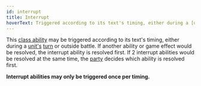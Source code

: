 ```yaml
---
id: interrupt
title: Interrupt
hoverText: Triggered according to its text's timing, either during a [unit's](/docs/glossary/unit) [turn](/docs/glossary/turn) or outside battle. If another ability or game effect would be resolved, the interrupt ability is resolved first. If 2 interrupt abilities would be resolved at the same time, the [party](/docs/glossary/party) decides which ability is resolved first.
---
```


This [class ability](/docs/battles/adventurer-turn/class-ability) may be triggered according to its text's timing, either during a [unit's](/docs/glossary/unit) [turn](/docs/glossary/turn) or outside battle. If another ability or game effect would be resolved, the interrupt ability is resolved first. If 2 interrupt abilities would be resolved at the same time, the [party](/docs/glossary/party) decides which ability is resolved first.

**Interrupt abilities may only be triggered once per timing.**
